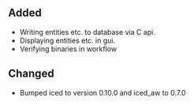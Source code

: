 ## Added
- Writing entities etc. to database via C api.
- Displaying entities etc. in gui.
- Verifying binaries in workflow

## Changed
- Bumped iced to version 0.10.0 and iced_aw to 0.7.0